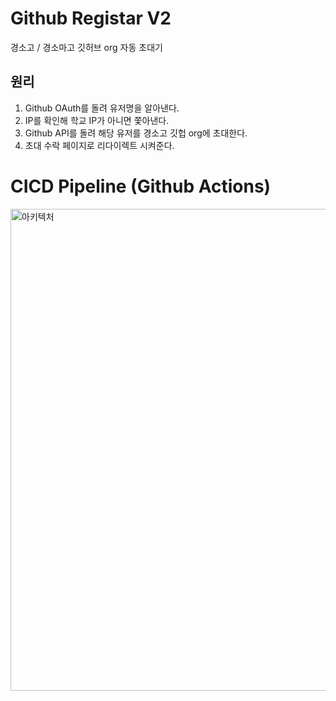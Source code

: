 # Github Registar V2

경소고 / 경소마고 깃허브 org 자동 초대기

## 원리

1. Github OAuth를 돌려 유저명을 알아낸다.
2. IP를 확인해 학교 IP가 아니면 쫓아낸다.
3. Github API를 돌려 해당 유저를 경소고 깃헙 org에 초대한다.
4. 초대 수락 페이지로 리다이렉트 시켜준다.

# CICD Pipeline (Github Actions)

<img width="771" alt="아키텍처" src="https://github.com/user-attachments/assets/25838074-3b44-4d60-97b4-84fba363dd1a">
